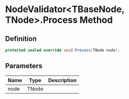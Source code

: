 # NodeValidator&lt;TBaseNode, TNode&gt;.Process Method
## Definition

```c#
protected sealed override void Process(TNode node);
```

## Parameters

| Name | Type | Description |
| ---- | ---- | ----------- |
| node | TNode |  |

